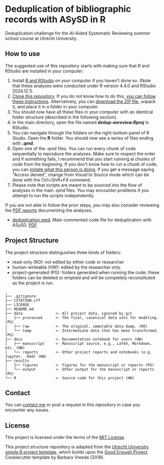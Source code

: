 # Deduplication of bibliographic records with ASySD in R

Deduplication challenge for the AI-Aided Systematic Reviewing summer school course at Utrecht University.

## How to use

The suggested use of this repository starts with making sure that R and RStudio are installed in your computer:
1. Install [R and RStudio](https://posit.co/download/rstudio-desktop/) on your computer if you haven't done so. (Note that these analyses were conducted under R version 4.4.0 and RStudio 2024.12.1).
2. [Clone this repository](https://docs.github.com/en/repositories/creating-and-managing-repositories/cloning-a-repository). If you do not know how to do this, [you can follow these instructions](https://docs.github.com/en/desktop/overview/getting-started-with-github-desktop). Alternatively, you can [download the ZIP file](https://github.com/javimangal/dedup-asreview/archive/refs/heads/main.zip), unpack it, and place it in a folder in your computer.
3. You should now have all these files in your computer with an identical folder structure (described in the following section).
4. In the main directory, open the file named ***dedup-asreview.Rproj*** in RStudio.
5. You can navigate through the folders on the right-bottom panel of R Studio. Open the **R** folder. You should now see a series of files ending with ***.qmd***.
6. Open one of the .qmd files. You can run every chunk of code sequentially to reproduce the analyses. Make sure to respect the order and if something fails, I recommend that you start running al chunks of code from the beginning. If you don't know how to run a chunk of code, you can [imitate what this person is doing](https://youtu.be/RPF6gGyeJmg?feature=shared&t=30). If you get a message saying "Access denied", change from *Visual* to *Source* mode which can be done with the Ctrl+Shift+F4 command.
7. Please note that scripts are meant to be sourced into the flow of analyses in the main .qmd files. You may encounter problems if you attempt to run the scripts independently. 

If you are not able to follow the prior steps, you may also consider reviewing the [PDF reports](docs) documenting the analyses. 

-   [deduplication.qmd](R/deduplication.qmd). Main commented code file for deduplication with ASySD. [PDF](docs/deduplication.pdf)

## Project Structure

The project structure distinguishes three kinds of folders:
- read-only (RO): not edited by either code or researcher
- human-writeable (HW): edited by the researcher only.
- project-generated (PG): folders generated when running the code; these folders can be deleted or emptied and will be completely reconstituted as the project is run.


```
.
├── .gitignore
├── CITATION.cff
├── LICENSE
├── README.md
├── data               <- All project data, ignored by git
│   ├── processed      <- The final, canonical data sets for modeling. (PG)
│   ├── raw            <- The original, immutable data dump. (RO)
│   └── temp           <- Intermediate data that has been transformed. (PG)
├── docs               <- Documentation notebook for users (HW)
│   ├── manuscript     <- Manuscript source, e.g., LaTeX, Markdown, etc. (HW)
│   └── reports        <- Other project reports and notebooks (e.g. Jupyter, .Rmd) (HW)
├── results
│   ├── figures        <- Figures for the manuscript or reports (PG)
│   └── output         <- Other output for the manuscript or reports (PG)
└── R                  <- Source code for this project (HW)

```

## Contact 

You can [contact me](mailto:j.mancillagalindo@uu.nl) or post a request in this repository in case you encounter any issues.

## License

This project is licensed under the terms of the [MIT License](/LICENSE).

This project structure repository is adapted from the [Utrecht University simple R project template](https://github.com/UtrechtUniversity/simple-r-project), which builds upon the [Good Enough Project](https://github.com/bvreede/good-enough-project) Cookiecutter template by Barbara Vreede (2019).
